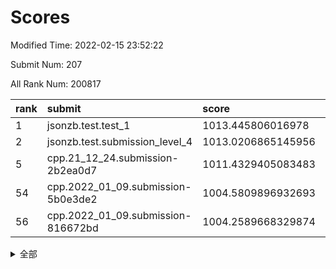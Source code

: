 # Scores

Modified Time: 2022-02-15 23:52:22

Submit Num: 207

All Rank Num: 200817

| rank |               submit               |       score        |       sigma        | pk_num |
| :--- | :--------------------------------- | :----------------- | :----------------- | :----- |
| 1    | jsonzb.test.test_1                 | 1013.445806016978  | 0.8181104476258775 | 3876   |
| 2    | jsonzb.test.submission_level_4     | 1013.0206865145956 | 0.810082276175326  | 3881   |
| 5    | cpp.21_12_24.submission-2b2ea0d7   | 1011.4329405083483 | 0.7737802132126591 | 3884   |
| 54   | cpp.2022_01_09.submission-5b0e3de2 | 1004.5809896932693 | 0.7214123051217549 | 3881   |
| 56   | cpp.2022_01_09.submission-816672bd | 1004.2589668329874 | 0.7135471713490751 | 3884   |


<details>
<summary>全部</summary>

| rank |                 submit                 |       score        |       sigma        | pk_num |
| :--- | :------------------------------------- | :----------------- | :----------------- | :----- |
| 1    | jsonzb.test.test_1                     | 1013.445806016978  | 0.8181104476258775 | 3876   |
| 2    | jsonzb.test.submission_level_4         | 1013.0206865145956 | 0.810082276175326  | 3881   |
| 3    | gobigger.level_3.submission_level_3_5  | 1012.5434962409743 | 0.7935706078498922 | 3884   |
| 4    | gobigger.level_3.submission_level_3_23 | 1011.8711294139179 | 0.779065370054214  | 3883   |
| 5    | cpp.21_12_24.submission-2b2ea0d7       | 1011.4329405083483 | 0.7737802132126591 | 3884   |
| 6    | gobigger.level_3.submission_level_3_26 | 1011.3439319067684 | 0.775462354348025  | 3880   |
| 7    | gobigger.level_3.submission_level_3_39 | 1011.2094415430482 | 0.763241259460639  | 3878   |
| 8    | gobigger.level_3.submission_level_3_30 | 1011.2021826532421 | 0.764025174296133  | 3885   |
| 9    | gobigger.level_3.submission_level_3_10 | 1011.1469514547325 | 0.7734736873965254 | 3890   |
| 10   | gobigger.level_3.submission_level_3_29 | 1010.8986399245929 | 0.7693569846996302 | 3879   |
| 11   | gobigger.level_3.submission_level_3_35 | 1010.8602419470398 | 0.7672686194989391 | 3877   |
| 12   | gobigger.level_3.submission_level_3_31 | 1010.7625278921037 | 0.7633891426582465 | 3885   |
| 13   | gobigger.level_3.submission_level_3_9  | 1010.7602451995048 | 0.7910294715823594 | 3882   |
| 14   | gobigger.level_3.submission_level_3_2  | 1010.7257529132545 | 0.7719715566654366 | 3882   |
| 15   | gobigger.level_3.submission_level_3_4  | 1010.7024833040479 | 0.7810397533982748 | 3879   |
| 16   | gobigger.level_3.submission_level_3_21 | 1010.668977239193  | 0.7727759181813381 | 3877   |
| 17   | gobigger.level_3.submission_level_3_20 | 1010.6363514140266 | 0.7640514910325088 | 3884   |
| 18   | gobigger.level_3.submission_level_3_16 | 1010.5813135765818 | 0.7608867864185793 | 3880   |
| 19   | gobigger.level_3.submission_level_3_45 | 1010.5568208374236 | 0.7756306689795466 | 3882   |
| 20   | gobigger.level_3.submission_level_3_17 | 1010.522185847233  | 0.7580697681246673 | 3883   |
| 21   | gobigger.level_3.submission_level_3_38 | 1010.1973118050431 | 0.7861157037159371 | 3879   |
| 22   | gobigger.level_3.submission_level_3_14 | 1010.1540133383145 | 0.7597322036433803 | 3892   |
| 23   | gobigger.level_3.submission_level_3_18 | 1010.09694878128   | 0.7560422872231722 | 3880   |
| 24   | gobigger.level_3.submission_level_3_42 | 1010.0584551482051 | 0.7410749325646224 | 3877   |
| 25   | gobigger.level_3.submission_level_3_8  | 1010.0271154264105 | 0.766034783076825  | 3885   |
| 26   | gobigger.level_3.submission_level_3_24 | 1010.0198549492358 | 0.7539595237562223 | 3879   |
| 27   | gobigger.level_3.submission_level_3_7  | 1009.9982888776591 | 0.7650227936817577 | 3883   |
| 28   | gobigger.level_3.submission_level_3_32 | 1009.9919343264569 | 0.753614593685916  | 3877   |
| 29   | gobigger.level_3.submission_level_3_1  | 1009.7606270546169 | 0.7645481026069028 | 3876   |
| 30   | gobigger.level_3.submission_level_3_15 | 1009.7422911790875 | 0.7391394834752801 | 3878   |
| 31   | gobigger.level_3.submission_level_3_48 | 1009.740062256475  | 0.7597515000229591 | 3877   |
| 32   | gobigger.level_3.submission_level_3_41 | 1009.6978713389839 | 0.7672885694936104 | 3880   |
| 33   | gobigger.level_3.submission_level_3_0  | 1009.6294066904512 | 0.8059614458645877 | 3885   |
| 34   | gobigger.level_3.submission_level_3_40 | 1009.5333176228755 | 0.7540534281161932 | 3881   |
| 35   | gobigger.level_3.submission_level_3_49 | 1009.515323181709  | 0.7550899245130605 | 3880   |
| 36   | gobigger.level_3.submission_level_3_28 | 1009.4396129859066 | 0.7619922768441381 | 3882   |
| 37   | gobigger.level_3.submission_level_3_3  | 1009.4195940532055 | 0.7819869722845909 | 3871   |
| 38   | gobigger.level_3.submission_level_3_12 | 1009.3678553565467 | 0.7576046098825155 | 3881   |
| 39   | gobigger.level_3.submission_level_3_11 | 1009.3656124037655 | 0.7668071035554581 | 3878   |
| 40   | gobigger.level_3.submission_level_3_46 | 1009.3369016439922 | 0.7469438477590767 | 3888   |
| 41   | gobigger.level_3.submission_level_3_47 | 1009.2947912845309 | 0.7409897923270686 | 3883   |
| 42   | gobigger.level_3.submission_level_3_19 | 1009.2661662352251 | 0.7332203999818606 | 3883   |
| 43   | gobigger.level_3.submission_level_3_36 | 1009.253275660256  | 0.7302696022969621 | 3889   |
| 44   | gobigger.level_3.submission_level_3_34 | 1009.2298446553237 | 0.7581816123033007 | 3876   |
| 45   | gobigger.level_3.submission_level_3_6  | 1009.22522297032   | 0.7438270309379121 | 3883   |
| 46   | gobigger.level_3.submission_level_3_44 | 1009.199939691342  | 0.7367476952126618 | 3881   |
| 47   | gobigger.level_3.submission_level_3_37 | 1009.1265913877246 | 0.7330723472481695 | 3884   |
| 48   | gobigger.level_3.submission_level_3_43 | 1009.0905289909838 | 0.7309780681282472 | 3880   |
| 49   | gobigger.level_3.submission_level_3_13 | 1008.8214245162258 | 0.7431839501729529 | 3882   |
| 50   | gobigger.level_3.submission_level_3_25 | 1008.7192310897226 | 0.7447413226385294 | 3884   |
| 51   | gobigger.level_3.submission_level_3_22 | 1008.2871398749862 | 0.7534750324116971 | 3878   |
| 52   | gobigger.level_3.submission_level_3_27 | 1008.0276726490458 | 0.727807493571696  | 3882   |
| 53   | gobigger.level_3.submission_level_3_33 | 1007.5663822816206 | 0.7284467552571403 | 3880   |
| 54   | cpp.2022_01_09.submission-5b0e3de2     | 1004.5809896932693 | 0.7214123051217549 | 3881   |
| 55   | gobigger.level_1.submission_level_1_20 | 1004.30198226499   | 0.7248792055448379 | 3881   |
| 56   | cpp.2022_01_09.submission-816672bd     | 1004.2589668329874 | 0.7135471713490751 | 3884   |
| 57   | gobigger.level_1.submission_level_1_43 | 1004.2293424884905 | 0.7165565951315126 | 3877   |
| 58   | gobigger.level_1.submission_level_1_12 | 1004.1350670565433 | 0.7241020575111495 | 3885   |
| 59   | gobigger.level_1.submission_level_1_24 | 1004.0455572747127 | 0.7174438274455038 | 3878   |
| 60   | gobigger.level_1.submission_level_1_44 | 1004.0004201020961 | 0.7191748156722566 | 3876   |
| 61   | gobigger.level_1.submission_level_1_30 | 1003.9832334802046 | 0.7122799904437417 | 3883   |
| 62   | gobigger.level_1.submission_level_1_49 | 1003.9678179426575 | 0.7079872116865608 | 3879   |
| 63   | gobigger.level_1.submission_level_1_13 | 1003.913788139179  | 0.7227679821627278 | 3883   |
| 64   | gobigger.level_1.submission_level_1_4  | 1003.8917537808791 | 0.7272759671802119 | 3882   |
| 65   | gobigger.level_1.submission_level_1_48 | 1003.891349757746  | 0.7356293019784695 | 3878   |
| 66   | gobigger.level_1.submission_level_1_9  | 1003.829191769735  | 0.7253513576723598 | 3883   |
| 67   | gobigger.level_1.submission_level_1_47 | 1003.8284554870462 | 0.728778356214655  | 3876   |
| 68   | gobigger.level_1.submission_level_1_22 | 1003.7990745888002 | 0.7191964774994155 | 3883   |
| 69   | gobigger.level_1.submission_level_1_41 | 1003.7975194164098 | 0.715493461656192  | 3878   |
| 70   | gobigger.level_1.submission_level_1_35 | 1003.7735021015119 | 0.7147625448127576 | 3876   |
| 71   | gobigger.level_1.submission_level_1_3  | 1003.7270100592058 | 0.7003969638112066 | 3884   |
| 72   | gobigger.level_1.submission_level_1_26 | 1003.7146291962641 | 0.7034432920895534 | 3879   |
| 73   | gobigger.level_1.submission_level_1_1  | 1003.6690738760906 | 0.7030744121137489 | 3875   |
| 74   | gobigger.level_1.submission_level_1_36 | 1003.6680476013472 | 0.717122311120608  | 3875   |
| 75   | gobigger.level_1.submission_level_1_0  | 1003.627518523122  | 0.7074143115038716 | 3883   |
| 76   | gobigger.level_1.submission_level_1_37 | 1003.6214102227856 | 0.7279484405684625 | 3877   |
| 77   | gobigger.level_1.submission_level_1_18 | 1003.5835565902378 | 0.7168179048611351 | 3881   |
| 78   | gobigger.level_1.submission_level_1_21 | 1003.4979696878244 | 0.7163377793528576 | 3876   |
| 79   | gobigger.level_1.submission_level_1_31 | 1003.4664987509847 | 0.7059800950865077 | 3885   |
| 80   | gobigger.level_1.submission_level_1_27 | 1003.4423339851046 | 0.7220333739363516 | 3880   |
| 81   | gobigger.level_1.submission_level_1_34 | 1003.4299788518716 | 0.7201204818715781 | 3879   |
| 82   | gobigger.level_1.submission_level_1_33 | 1003.304113163978  | 0.7227062770752205 | 3880   |
| 83   | gobigger.level_1.submission_level_1_7  | 1003.2813663568772 | 0.7089084646138372 | 3881   |
| 84   | gobigger.level_1.submission_level_1_23 | 1003.2714519497971 | 0.7165922193331287 | 3882   |
| 85   | gobigger.level_1.submission_level_1_10 | 1003.1792329543794 | 0.7185640927298045 | 3881   |
| 86   | gobigger.level_1.submission_level_1_17 | 1003.1440238464811 | 0.7126986951410347 | 3886   |
| 87   | gobigger.level_1.submission_level_1_5  | 1003.1390463276342 | 0.7146754134690109 | 3880   |
| 88   | gobigger.level_1.submission_level_1_6  | 1003.1015457165082 | 0.7219506928628404 | 3881   |
| 89   | gobigger.level_1.submission_level_1_2  | 1003.0538218965113 | 0.7137433209509649 | 3887   |
| 90   | gobigger.level_1.submission_level_1_8  | 1002.9379760984909 | 0.7163957130252426 | 3886   |
| 91   | gobigger.level_1.submission_level_1_19 | 1002.9152577840086 | 0.7191022439679213 | 3879   |
| 92   | gobigger.level_1.submission_level_1_40 | 1002.8918854611446 | 0.7070218993267873 | 3882   |
| 93   | gobigger.level_1.submission_level_1_45 | 1002.8000305863658 | 0.7037683518368274 | 3886   |
| 94   | gobigger.level_1.submission_level_1_15 | 1002.5538170045198 | 0.7126438525424243 | 3880   |
| 95   | gobigger.level_1.submission_level_1_16 | 1002.5285873639905 | 0.7250632512953487 | 3881   |
| 96   | gobigger.level_1.submission_level_1_39 | 1002.5030312438711 | 0.721602966153472  | 3884   |
| 97   | gobigger.level_1.submission_level_1_25 | 1002.4338583587997 | 0.7082607901419188 | 3876   |
| 98   | gobigger.level_1.submission_level_1_46 | 1002.3072877511587 | 0.7017090529998066 | 3882   |
| 99   | gobigger.level_1.submission_level_1_11 | 1002.0976217626144 | 0.7099736000537673 | 3880   |
| 100  | gobigger.level_1.submission_level_1_14 | 1002.0371662754134 | 0.7107833464864592 | 3880   |
| 101  | gobigger.level_1.submission_level_1_28 | 1002.0030329882749 | 0.7151621195249386 | 3882   |
| 102  | gobigger.level_1.submission_level_1_32 | 1001.9910577345503 | 0.7201777037678666 | 3879   |
| 103  | gobigger.level_1.submission_level_1_38 | 1001.9632869172622 | 0.7086390607015838 | 3880   |
| 104  | gobigger.level_1.submission_level_1_29 | 1001.5495358095868 | 0.7213600458603582 | 3883   |
| 105  | gobigger.level_1.submission_level_1_42 | 1000.8134392913923 | 0.7246511028250899 | 3880   |
| 106  | gobigger.random.submission_random_25   | 997.6312832861976  | 0.7102059756019291 | 3880   |
| 107  | gobigger.random.submission_random_47   | 997.2878270273274  | 0.7168097400929461 | 3877   |
| 108  | gobigger.random.submission_random_21   | 996.9864571036375  | 0.7109040986674928 | 3875   |
| 109  | gobigger.random.submission_random_29   | 996.7736750567828  | 0.7037285663115571 | 3878   |
| 110  | gobigger.random.submission_random_12   | 996.7179529631403  | 0.7078522693368061 | 3878   |
| 111  | gobigger.random.submission_random_17   | 996.6811621042597  | 0.7112228125108897 | 3881   |
| 112  | gobigger.random.submission_random_0    | 996.6499308381074  | 0.7206112644896961 | 3877   |
| 113  | gobigger.random.submission_random_32   | 996.6160383952706  | 0.7235582331575836 | 3880   |
| 114  | gobigger.random.submission_random_11   | 996.4808400875347  | 0.7148587048024155 | 3880   |
| 115  | gobigger.random.submission_random_37   | 996.4662900171554  | 0.7101977308124627 | 3884   |
| 116  | gobigger.random.submission_random_16   | 996.4503044828235  | 0.7122104267107136 | 3882   |
| 117  | gobigger.random.submission_random_4    | 996.4136959452414  | 0.7064698036407376 | 3879   |
| 118  | gobigger.random.submission_random_10   | 996.380904266423   | 0.7049851268426257 | 3881   |
| 119  | gobigger.random.submission_random_43   | 996.3347219117904  | 0.7093308094699416 | 3878   |
| 120  | gobigger.random.submission_random_33   | 996.3164159295109  | 0.7174852922754729 | 3879   |
| 121  | gobigger.random.submission_random_40   | 996.3072789660505  | 0.7026068348067779 | 3878   |
| 122  | gobigger.random.submission_random_42   | 996.294642160612   | 0.7058689980666994 | 3879   |
| 123  | gobigger.random.submission_random_1    | 996.2848965518407  | 0.7251628802023153 | 3879   |
| 124  | gobigger.random.submission_random_28   | 996.2563286046237  | 0.7112799739656965 | 3884   |
| 125  | gobigger.random.submission_random_8    | 996.2539870458097  | 0.7026332553047447 | 3882   |
| 126  | gobigger.random.submission_random_30   | 996.169751539229   | 0.7119148469443672 | 3879   |
| 127  | gobigger.random.submission_random_39   | 996.1463670481066  | 0.714659860183287  | 3878   |
| 128  | gobigger.random.submission_random_38   | 996.136037445104   | 0.7111501899381504 | 3879   |
| 129  | gobigger.random.submission_random_14   | 996.1292807902502  | 0.7037294540393285 | 3879   |
| 130  | gobigger.random.submission_random_41   | 996.1236606621529  | 0.7200368316692937 | 3885   |
| 131  | gobigger.random.submission_random_23   | 996.0160889201073  | 0.7073727070750232 | 3875   |
| 132  | gobigger.random.submission_random_2    | 996.0108870759835  | 0.708563133243412  | 3877   |
| 133  | gobigger.random.submission_random_3    | 995.9236607205551  | 0.7059258182519682 | 3879   |
| 134  | gobigger.random.submission_random_31   | 995.8869460728502  | 0.7049518205216992 | 3877   |
| 135  | gobigger.random.submission_random_26   | 995.8434184272612  | 0.7383924724673478 | 3881   |
| 136  | gobigger.random.submission_random_18   | 995.8345468338807  | 0.7166739704174216 | 3881   |
| 137  | gobigger.random.submission_random_36   | 995.8261866761329  | 0.7264268365418235 | 3871   |
| 138  | gobigger.random.submission_random_24   | 995.813349481035   | 0.7127702185941989 | 3881   |
| 139  | gobigger.random.submission_random_13   | 995.7839839341927  | 0.712061883958137  | 3884   |
| 140  | gobigger.random.submission_random_46   | 995.7556712364544  | 0.7132882159749864 | 3874   |
| 141  | gobigger.random.submission_random_34   | 995.6790010752145  | 0.7178251123382452 | 3890   |
| 142  | gobigger.random.submission_random_48   | 995.6572867657611  | 0.7069707765766885 | 3885   |
| 143  | gobigger.random.submission_random_7    | 995.4941367022816  | 0.7185165819256397 | 3882   |
| 144  | gobigger.random.submission_random_15   | 995.4926148875878  | 0.7163775856240492 | 3883   |
| 145  | gobigger.random.submission_random_5    | 995.4893848132534  | 0.7288463482674873 | 3875   |
| 146  | gobigger.random.submission_random_27   | 995.4740994895305  | 0.7056607331191059 | 3881   |
| 147  | gobigger.random.submission_random_44   | 995.4562997557189  | 0.7119665408773714 | 3880   |
| 148  | gobigger.random.submission_random_49   | 995.374299766941   | 0.7020281782036057 | 3879   |
| 149  | gobigger.random.submission_random_6    | 995.2946843596335  | 0.7053923585684974 | 3883   |
| 150  | gobigger.random.submission_random_9    | 995.1993780289135  | 0.7092403080232101 | 3882   |
| 151  | gobigger.random.submission_random_19   | 995.1368250078586  | 0.7094905708820527 | 3879   |
| 152  | gobigger.random.submission_random_22   | 994.9853875810139  | 0.7196058750383515 | 3881   |
| 153  | gobigger.random.submission_random_20   | 994.9016815086509  | 0.7128765060333581 | 3875   |
| 154  | gobigger.random.submission_random_35   | 994.807193557384   | 0.7174145430404271 | 3873   |
| 155  | gobigger.random.submission_random_45   | 994.6317039673182  | 0.7200922583473673 | 3880   |
| 156  | gobigger.level_2.submission_level_2_31 | 994.4811361597843  | 0.7217875946285431 | 3878   |
| 157  | gobigger.level_2.submission_level_2_9  | 994.3497756089952  | 0.729529623668911  | 3882   |
| 158  | gobigger.level_2.submission_level_2_27 | 994.0834193429448  | 0.7294244657067214 | 3880   |
| 159  | gobigger.level_2.submission_level_2_39 | 993.9644788308207  | 0.73682068123197   | 3877   |
| 160  | gobigger.level_2.submission_level_2_30 | 993.8637056495294  | 0.7372461408222132 | 3877   |
| 161  | gobigger.level_2.submission_level_2_2  | 993.8141360480491  | 0.7272552548489346 | 3878   |
| 162  | gobigger.level_2.submission_level_2_37 | 993.342126201513   | 0.7429252278619113 | 3882   |
| 163  | gobigger.level_2.submission_level_2_6  | 993.2941371419156  | 0.739410672522663  | 3882   |
| 164  | gobigger.level_2.submission_level_2_26 | 993.2716134880524  | 0.747841660151392  | 3881   |
| 165  | gobigger.level_2.submission_level_2_4  | 993.2201452133528  | 0.7199226559704349 | 3880   |
| 166  | gobigger.level_2.submission_level_2_18 | 993.1286223066343  | 0.7304975158580734 | 3879   |
| 167  | gobigger.level_2.submission_level_2_21 | 992.8610209165962  | 0.7475907363894997 | 3881   |
| 168  | gobigger.level_2.submission_level_2_49 | 992.8435535670375  | 0.7448836921174142 | 3881   |
| 169  | gobigger.level_2.submission_level_2_1  | 992.7825843552862  | 0.7274416220126597 | 3880   |
| 170  | gobigger.level_2.submission_level_2_34 | 992.7045954009951  | 0.7277421340974862 | 3890   |
| 171  | gobigger.level_2.submission_level_2_46 | 992.6351380503419  | 0.7649409414638079 | 3882   |
| 172  | gobigger.level_2.submission_level_2_44 | 992.5559081893655  | 0.7509883474885316 | 3885   |
| 173  | gobigger.level_2.submission_level_2_29 | 992.5369962381237  | 0.7475311417778173 | 3878   |
| 174  | gobigger.level_2.submission_level_2_16 | 992.466568274933   | 0.7417240261750413 | 3879   |
| 175  | gobigger.level_2.submission_level_2_23 | 992.4374846253917  | 0.7292344785524036 | 3883   |
| 176  | gobigger.level_2.submission_level_2_48 | 992.3526156191565  | 0.7532423669879815 | 3880   |
| 177  | gobigger.level_2.submission_level_2_33 | 992.2685600724129  | 0.7418327026897236 | 3881   |
| 178  | gobigger.level_2.submission_level_2_10 | 992.2537371106881  | 0.7712263050056498 | 3879   |
| 179  | gobigger.level_2.submission_level_2_40 | 992.2524305332294  | 0.7221822303494982 | 3881   |
| 180  | gobigger.level_2.submission_level_2_36 | 992.1507865189101  | 0.7439920786403282 | 3883   |
| 181  | gobigger.level_2.submission_level_2_38 | 992.1496766432367  | 0.7222930350581092 | 3882   |
| 182  | gobigger.level_2.submission_level_2_15 | 991.988577808459   | 0.7487554137312883 | 3881   |
| 183  | gobigger.level_2.submission_level_2_45 | 991.9824132853521  | 0.7231777194372092 | 3879   |
| 184  | gobigger.level_2.submission_level_2_8  | 991.868314647212   | 0.7345784161680493 | 3881   |
| 185  | gobigger.level_2.submission_level_2_7  | 991.8599502904733  | 0.7568964233818737 | 3881   |
| 186  | gobigger.level_2.submission_level_2_28 | 991.761073575315   | 0.7512923554588495 | 3883   |
| 187  | gobigger.level_2.submission_level_2_22 | 991.7585393179764  | 0.7381546577215802 | 3879   |
| 188  | gobigger.level_2.submission_level_2_12 | 991.7252349049571  | 0.7413794039559006 | 3884   |
| 189  | gobigger.level_2.submission_level_2_24 | 991.4407068360176  | 0.7504309627946834 | 3873   |
| 190  | gobigger.level_2.submission_level_2_17 | 991.3773072615232  | 0.7688871297855355 | 3883   |
| 191  | gobigger.level_2.submission_level_2_5  | 991.3631287101613  | 0.7419264156327574 | 3882   |
| 192  | gobigger.level_2.submission_level_2_47 | 991.3619111641246  | 0.7487723304287827 | 3877   |
| 193  | gobigger.level_2.submission_level_2_32 | 991.3485985840504  | 0.7431261873189606 | 3881   |
| 194  | gobigger.level_2.submission_level_2_25 | 991.2292556684731  | 0.7361930597963257 | 3884   |
| 195  | gobigger.level_2.submission_level_2_14 | 991.1384720128087  | 0.7557485649441567 | 3884   |
| 196  | gobigger.level_2.submission_level_2_11 | 991.0126376783286  | 0.7573872986179612 | 3879   |
| 197  | gobigger.level_2.submission_level_2_43 | 990.9833422098834  | 0.7521778513308137 | 3877   |
| 198  | gobigger.level_2.submission_level_2_19 | 990.8939878846775  | 0.7354494906740386 | 3880   |
| 199  | gobigger.level_2.submission_level_2_42 | 990.6362443474922  | 0.7661744459962283 | 3880   |
| 200  | gobigger.level_2.submission_level_2_41 | 990.5285054733401  | 0.7830822438102636 | 3887   |
| 201  | gobigger.level_2.submission_level_2_35 | 990.4708118557121  | 0.7660818536248949 | 3882   |
| 202  | gobigger.level_2.submission_level_2_0  | 990.3467247579337  | 0.7810300470597292 | 3874   |
| 203  | gobigger.level_2.submission_level_2_13 | 990.3138978395333  | 0.7503246884330895 | 3885   |
| 204  | gobigger.level_2.submission_level_2_20 | 990.0730798756636  | 0.7591790015592238 | 3880   |
| 205  | gobigger.level_2.submission_level_2_3  | 990.0258229238344  | 0.7664609599540113 | 3883   |
| 206  | gobigger.none.submission_none_1        | 979.3953278156436  | 1.254643205422384  | 3872   |
| 207  | gobigger.none.submission_none_0        | 976.3077278197575  | 1.4482098694721763 | 3880   |

</details>
